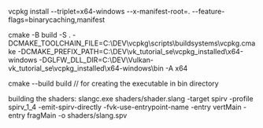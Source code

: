 <!-- installing vkp libs to the project using the vcpkg manifest -->
vcpkg install --triplet=x64-windows --x-manifest-root=. --feature-flags=binarycaching,manifest

<!-- for building  -->
cmake -B build -S . -DCMAKE_TOOLCHAIN_FILE=C:\DEV\vcpkg\scripts\buildsystems\vcpkg.cmake -DCMAKE_PREFIX_PATH=C:\DEV\vk_tutorial_se\vcpkg_installed\x64-windows -DGLFW_DLL_DIR=C:\DEV\Vulkan-vk_tutorial_se\vcpkg_installed\x64-windows\bin -A x64

cmake --build build  // for creating the executable in bin directory

building the shaders:
slangc.exe shaders/shader.slang -target spirv -profile spirv_1_4 -emit-spirv-directly -fvk-use-entrypoint-name -entry vertMain -entry fragMain -o shaders/slang.spv